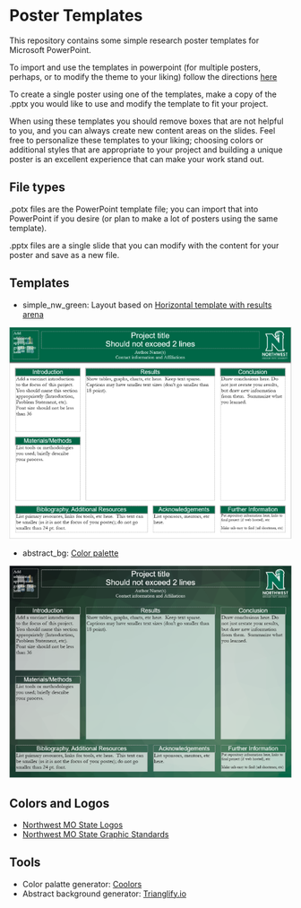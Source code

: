 # Poster Templates

This repository contains some simple research poster templates for Microsoft PowerPoint.

To import and use the templates in powerpoint (for multiple posters, perhaps, or to modify the theme to your liking) follow the directions [here](https://support.office.com/en-us/article/apply-a-template-to-a-new-presentation-d3d4ece5-e965-45eb-9423-c34e61b34616#officeversion=2016,_2013)

To create a single poster using one of the templates, make a copy of the .pptx you would like to use and modify the template to fit your project.

When using these templates you should remove boxes that are not helpful to you, and you can always create new content areas on the slides.  Feel free to personalize these templates to your liking; choosing colors or additional styles that are appropriate to your project and building a unique poster is an excellent experience that can make your work stand out.

## File types

.potx files are the PowerPoint template file; you can import that into PowerPoint if you desire (or plan to make a lot of posters using the same template).

.pptx files are a single slide that you can modify with the content for your poster and save as a new file.

## Templates

* simple_nw_green: Layout based on [Horizontal template with results arena](https://colinpurrington.com/tips/poster-design)

![Simple NW Green Preview](img/preview/simple_nw_green.PNG)

* abstract_bg: [Color palette](https://coolors.co/06070e-294936-3e6259-5b8266-006747)

![Abstract BG Preview](img/preview/abstract_bg.PNG)

## Colors and Logos

* [Northwest MO State Logos](https://www.nwmissouri.edu/marketing/design/logos.htm)
* [Northwest MO State Graphic Standards](https://www.nwmissouri.edu/marketing/pdf/design/InstitutionalGraphicStandards.pdf)

## Tools

* Color palatte generator: [Coolors](https://coolors.co)
* Abstract background generator: [Trianglify.io](https://trianglify.io)

